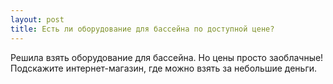 ```yaml
---
layout: post 
title: Есть ли оборудование для бассейна по доступной цене? 
--- 
```

Решила взять оборудование для бассейна. Но цены просто заоблачные! Подскажите интернет-магазин, где можно взять за небольшие деньги. 